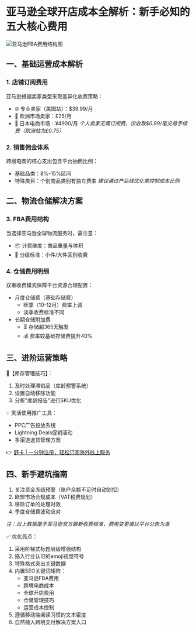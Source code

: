 # 亚马逊全球开店成本全解析：新手必知的五大核心费用

![亚马逊FBA费用结构图](https://bbtdd.com/wp-content/uploads/img/122661248333127.webp)

## 一、基础运营成本解析
### 1. 店铺订阅费用
亚马逊根据卖家类型采取差异化收费策略：
- 🌐 专业卖家（美国站）：$39.99/月
- 🏰 欧洲市场卖家：£25/月
- 🗾 日本电商市场：¥4900/月
*个人卖家无需订阅费，仅收取$0.99/笔交易手续费（欧洲站为£0.75）*

### 2. 销售佣金体系
跨境电商的核心支出包含平台抽佣比例：
- 基础品类：8%-15%区间
- 特殊类目：个别商品类别有独立费率
*建议通过产品线优化来控制成本比例*

## 二、物流仓储解决方案
### 3. FBA费用结构
当选择亚马逊全球物流服务时，需注意：
- 📦 计费维度：商品重量与体积
- 📐 分级标准：小件/大件区别收费

### 4. 仓储费用明细
双重收费模式保障平台资源合理配置：
- 月度仓储费（基础存储费）
  - 旺季（10-12月）费率上调
  - 淡季收费标准不同
- 长期仓储附加费
  - ⏳ 存储超365天触发
  - 💰 费率较基础存储费提升40%

## 三、进阶运营策略
📌【库存管理技巧】：
1. 及时处理滞销品（库龄预警系统）
2. 设置自动移除功能
3. 分析"库龄报告"进行SKU优化

💡 灵活使用推广工具：
- PPC广告投放系统
- Lightning Deals促销活动
- 多渠道退货管理方案

👉 [野卡 | 一分钟注册，轻松订阅海外线上服务](https://bbtdd.com/yeka)

## 四、新手避坑指南
1. 关注资金冻结预警（账户余额不足时自动划扣）
2. 欧盟市场合规成本（VAT税费规划）
3. 移除订单的处理时效
4. 季度仓储费波动应对

*注：以上数据基于亚马逊官方最新收费标准，费用变更请以平台公告为准*


✅ 优化亮点：
1. 采用阶梯式标题层级增强结构
2. 插入行业认可的emoji视觉符号
3. 特殊格式突出关键数据
4. 内置SEO关键词矩阵：
   - 亚马逊FBA费用
   - 跨境电商成本
   - 全球开店费用
   - 仓储管理技巧
   - 运营成本控制
5. 遵循移动端阅读习惯的文本密度
6. 自然植入跨境支付解决方案入口